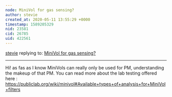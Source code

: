```yaml
---
node: MiniVol for gas sensing?
author: stevie
created_at: 2020-05-11 13:55:29 +0000
timestamp: 1589205329
nid: 23581
cid: 26785
uid: 422561
---
```




[stevie](../profile/stevie) replying to: [MiniVol for gas sensing?](../notes/kgradow1/05-08-2020/using-the-minivol-for-gas-sensing)

----
Hi! as fas as I know MiniVols can really only be used for PM, understanding the makeup of that PM. You can read more about the lab testing offered here : https://publiclab.org/wiki/minivol#Available+types+of+analysis+for+MiniVol+filters